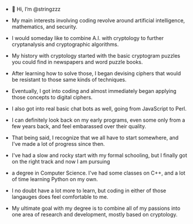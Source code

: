 - 👋 Hi, I’m @stringzzz
- My main interests involving coding revolve around artificial intelligence, mathematics, and security. 
- I would someday like to combine A.I. with cryptology to further cryptanalysis and cryptographic algorithms.

- My history with cryptology started with the basic cryptogram puzzles you could find in newspapers and word puzzle books.
- After learning how to solve those, I began devising ciphers that would be resistant to those same kinds of techniques.
- Eventually, I got into coding and almost immediately began applying those concepts to digital ciphers.
- I also got into real basic chat bots as well, going from JavaScript to Perl.
- I can definitely look back on my early programs, even some only from a few years back, and feel embarassed over their quality.
- That being said, I recognize that we all have to start somewhere, and I've made a lot of progress since then.

- I've had a slow and rocky start with my formal schooling, but I finally got on the right track and now I am pursuing
- a degree in Computer Science. I've had some classes on C++, and a lot of time learning Python on my own.
- I no doubt have a lot more to learn, but coding in either of those langauges does feel comfortable to me.

- My ultimate goal with my degree is to combine all of my passions into one area of research and development, mostly based on cryptology.

